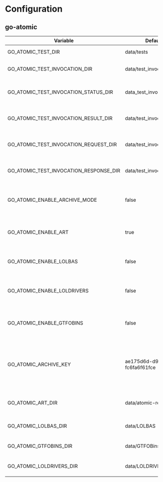 # Configuration

## go-atomic

| Variable                               | Default Value                        | Description                                                              |
|----------------------------------------|--------------------------------------|--------------------------------------------------------------------------|
| GO_ATOMIC_TEST_DIR                     | data/tests                           | Directory of tests                                                       |
| GO_ATOMIC_TEST_INVOCATION_DIR          | data/test_invocations                | Directory of test invocations                                            |
| GO_ATOMIC_TEST_INVOCATION_STATUS_DIR   | data_test_invocation_statuses        | Directory of test invocation statuses                                    |
| GO_ATOMIC_TEST_INVOCATION_RESULT_DIR   | data/test_invocation_results         | Directory of test invocation results                                     |
| GO_ATOMIC_TEST_INVOCATION_REQUEST_DIR  | data/test_invocation_requests        | Directory of test invocation requests                                    |
| GO_ATOMIC_TEST_INVOCATION_RESPONSE_DIR | data/test_invocation_responses       | Directory of test invocation responses                                   |
| GO_ATOMIC_ENABLE_ARCHIVE_MODE          | false                                | All repositories will be packaged as archives                            |
| GO_ATOMIC_ENABLE_ART                   | true                                 | Commands from Atomic Red Team will be included                           |
| GO_ATOMIC_ENABLE_LOLBAS                | false                                | Commands from LOLBAS will be included                                    |
| GO_ATOMIC_ENABLE_LOLDRIVERS            | false                                | Commands from LOLDRIVERS will be included                                |
| GO_ATOMIC_ENABLE_GTFOBINS              | false                                | Commands from GTFOBINS will be included                                  |
| GO_ATOMIC_ARCHIVE_KEY                  | ae175d6d-d952-4fc6-b967-fc6fa6f61fce | If provided, archives will be encrypted using the provided symmetric key |
| GO_ATOMIC_ART_DIR                      | data/atomic-red-team                 | Path to Atomic Red Team repository                                       |
| GO_ATOMIC_LOLBAS_DIR                   | data/LOLBAS                          | Path to LOLBAS repository                                                |
| GO_ATOMIC_GTFOBINS_DIR                 | data/GTFOBins                        | Path to GTFOBINS repository                                              |
| GO_ATOMIC_LOLDRIVERS_DIR               | data/LOLDRIVERS                      | Path to LOLDRIVERS repository                                            |
